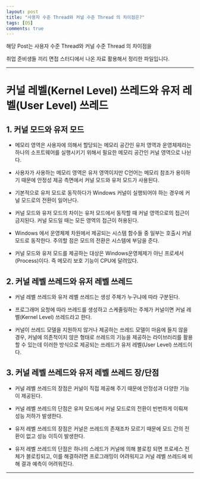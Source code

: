 ```yaml
---
layout: post
title: "사용자 수준 Thread와 커널 수준 Thread 의 차이점은?"
tags: [OS]
comments: true
---
```

 
해당 Post는 사용자 수준 Thread와 커널 수준 Thread 의 차이점을 

취업 준비생들 끼리 면접 스터디에서 나온 자료 활용해서 정리한 파일입니다.

---

# 커널 레벨(Kernel Level) 쓰레드와 유저 레벨(User Level) 쓰레드

## 1. 커널 모드와 유저 모드

- 메모리 영역은 사용자에 의해서 할당되는 메모리 공간인 유저 영역과 운영체제라는 하나의 소프트웨어를 실행시키기 위해서 필요한 메모리 공간인 커널 영역으로 나뉜다.

- 사용자가 사용하는 메모리 영역은 유저 영역이지만 C언어는 메모리 참조가 용이하기 때문에 안정성 제공 측면에서 커널 모드와 유저 모드가 사용된다.

- 기본적으로 유저 모드로 동작하다가 Windows 커널이 실행되어야 하는 경우에 커널 모드로의 전환이 일어난다.

- 커널 모드와 유저 모드의 차이는 유저 모드에서 동작할 때 커널 영역으로의 접근이 금지된다. 커널 모드일 때는 모든 영역의 접근이 허용된다.

- Windows 에서 운영체제 차원에서 제공되는 시스템 함수들 중 일부는 호출시 커널 모드로 동작한다. 주의할 점은 모드의 전환은 시스템에 부담을 준다.

- 커널 모드와 유저 모드를 제공하는 대상은 Windows운영체제가 아닌 프로세서(Process)이다. 즉 메모리 보호 기능이 CPU에 달려있다.


## 2. 커널 레벨 쓰레드와 유저 레벨 쓰레드

- 커널 레벨 쓰레드와 유저 레벨 쓰레드는 생성 주체가 누구냐에 따라 구분된다.

- 프로그래머 요청에 따라 쓰레드를 생성하고 스케줄링하는 주체가 커널이면 커널 레벨(Kernel Level) 쓰레드라고 한다.

- 커널이 쓰레드 모델을 지원하지 않거나 제공하는 쓰레드 모델이 마음에 들지 않을 경우, 커널에 의존적이지 않은 형태로 쓰레드의 기능을 제공하는 라이브러리를 활용할 수 있는데 이러한 방식으로 제공되는 쓰레드가 유저 레벨(User Level) 쓰레드이다.

## 3. 커널 레벨 쓰레드와 유저 레벨 쓰레드 장/단점

- 커널 레벨 쓰레드의 장점은 커널이 직접 제공해 주기 때문에 안정성과 다양한 기능이 제공된다.

- 커널 레벨 쓰레드의 단점은 유저 모드에서 커널 모드로의 전환이 빈번하게 이뤄져 성능 저하가 발생한다.

- 유저 레벨 쓰레드의 장점은 커널은 쓰레드의 존재조차 모르기 때문에 모드 간의 전환이 없고 성능 이득이 발생한다.

- 유저 레벨 쓰레드의 단점은 하나의 스레드가 커널에 의해 블로킹 되면 프로세스 전체가 블로킹되고, 이를 해결하려면 프로그래밍이 어려워지고 커널 레벨 쓰레드에 비해 결과 예측이 어려워진다. 


---
